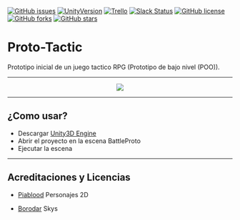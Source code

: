 [![GitHub issues](https://img.shields.io/github/issues/MoonAntonio/Proto-Tactic.svg)](https://github.com/MoonAntonio/Proto-Tactic/issues)
[![UnityVersion](https://img.shields.io/badge/Unity-2017.3.1f1-blue.svg)](https://unity3d.com/es)
[![Trello](https://img.shields.io/badge/Trello-OFF-red.svg)](https://github.com/MoonAntonio/Proto-Tactic)
[![Slack Status](https://moonantonio.herokuapp.com/badge.svg)](https://moonantonio.herokuapp.com/)
[![GitHub license](https://img.shields.io/badge/license-AGPL-blue.svg)](https://raw.githubusercontent.com/MoonAntonio/Proto-Tactic/master/LICENSE)
[![GitHub forks](https://img.shields.io/github/forks/MoonAntonio/Proto-Tactic.svg)](https://github.com/MoonAntonio/Proto-Tactic/network)
[![GitHub stars](https://img.shields.io/github/stars/MoonAntonio/Proto-Tactic.svg)](https://github.com/MoonAntonio/Proto-Tactic/stargazers)

# Proto-Tactic
Prototipo inicial de un juego tactico RPG (Prototipo de bajo nivel (POO)).

---

<p align="center"><img src="https://github.com/MoonAntonio/Proto-Tactic/blob/master/res/prev.gif?raw=true"></p>

---
## ¿Como usar?

* Descargar [Unity3D Engine][99]
* Abrir el proyecto en la escena BattleProto
* Ejecutar la escena

[99]: https://unity3d.com

---

## Acreditaciones y Licencias

- [Piablood][1] Personajes 2D

- [Borodar][2] Skys

[1]: http://blog.livedoor.jp/piablood/
[2]: http://www.borodar.com/
